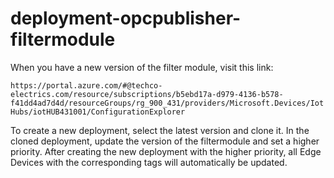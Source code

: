 # deployment-opcpublisher-filtermodule

When you have a new version of the filter module, visit this link:

`https://portal.azure.com/#@techco-electrics.com/resource/subscriptions/b5ebd17a-d979-4136-b578-f41dd4ad7d4d/resourceGroups/rg_900_431/providers/Microsoft.Devices/IotHubs/iotHUB431001/ConfigurationExplorer`

To create a new deployment, select the latest version and clone it.
In the cloned deployment, update the version of the filtermodule and set a higher priority.
After creating the new deployment with the higher priority, all Edge Devices with the corresponding tags will automatically be updated.